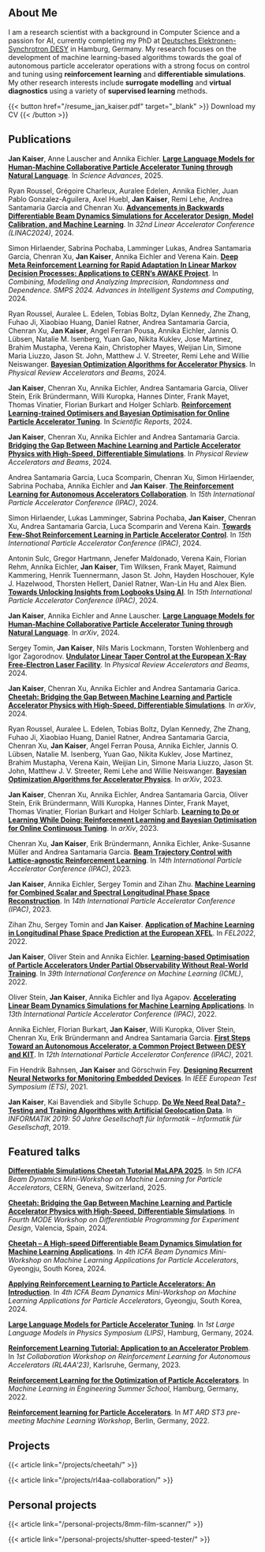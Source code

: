 <!-- Hello, world! 🦦 -->

<!-- {{< alert >}}
**Attention!** 🚧 This webpage is currently under construction. Please check back later. 🚧
{{< /alert >}} -->

## About Me

I am a research scientist with a background in Computer Science and a passion for AI, currently completing my PhD at [Deutsches Elektronen-Synchrotron DESY](https://www.desy.de/) in Hamburg, Germany. My research focuses on the development of machine learning-based algorithms towards the goal of autonomous particle accelerator operations with a strong focus on control and tuning using **reinforcement learning** and **differentiable simulations**. My other research interests include **surrogate modelling** and **virtual diagnostics** using a variety of **supervised learning** methods.

{{< button href="/resume_jan_kaiser.pdf" target="_blank" >}}
Download my CV
{{< /button >}}

## Publications

<!-- {{< publication authors="" title="" journal="" year="" url="" >}} -->

**Jan Kaiser**, Anne Lauscher and Annika Eichler. [**Large Language Models for Human-Machine Collaborative Particle Accelerator Tuning through Natural Language**](https://doi.org/10.1126/sciadv.adr4173). In _Science Advances_, 2025.

Ryan Roussel, Grégoire Charleux, Auralee Edelen, Annika Eichler, Juan Pablo Gonzalez-Aguilera, Axel Huebl, **Jan Kaiser**, Remi Lehe, Andrea Santamaria Garcia and Chenran Xu. [**Advancements in Backwards Differentiable Beam Dynamics Simulations for Accelerator Design, Model Calibration, and Machine Learning**](https://meow.elettra.eu/71/doi/jacow-linac2024-thpb068/index.html). In _32nd Linear Accelerator Conference (LINAC2024)_, 2024. <!-- https://doi.org/10.18429/JACoW-LINAC2024-THPB068 -->

Simon Hirlaender, Sabrina Pochaba, Lamminger Lukas, Andrea Santamaria Garcia, Chenran Xu, **Jan Kaiser**, Annika Eichler and Verena Kain. [**Deep Meta Reinforcement Learning for Rapid Adaptation In Linear Markov Decision Processes: Applications to CERN’s AWAKE Project**](https://doi.org/10.1007/978-3-031-65993-5_21). In _Combining, Modelling and Analyzing Imprecision, Randomness and Dependence. SMPS 2024. Advances in Intelligent Systems and Computing_, 2024.

Ryan Roussel, Auralee L. Edelen, Tobias Boltz, Dylan Kennedy, Zhe Zhang, Fuhao Ji, Xiaobiao Huang, Daniel Ratner, Andrea Santamaria Garcia, Chenran Xu, **Jan Kaiser**, Angel Ferran Pousa, Annika Eichler, Jannis O. Lübsen, Natalie M. Isenberg, Yuan Gao, Nikita Kuklev, Jose Martinez, Brahim Mustapha, Verena Kain, Christopher Mayes, Weijian Lin, Simone Maria Liuzzo, Jason St. John, Matthew J. V. Streeter, Remi Lehe and Willie Neiswanger. [**Bayesian Optimization Algorithms for Accelerator Physics**](https://doi.org/10.1103/PhysRevAccelBeams.27.084801). In _Physical Review Accelerators and Beams_, 2024.

**Jan Kaiser**, Chenran Xu, Annika Eichler, Andrea Santamaria Garcia, Oliver Stein, Erik Bründermann, Willi Kuropka, Hannes Dinter, Frank Mayet, Thomas Vinatier, Florian Burkart and Holger Schlarb. [**Reinforcement Learning-trained Optimisers and Bayesian Optimisation for Online Particle Accelerator Tuning**](https://doi.org/10.1038/s41598-024-66263-y). In _Scientific Reports_, 2024.

**Jan Kaiser**, Chenran Xu, Annika Eichler and Andrea Santamaria Garcia. [**Bridging the Gap Between Machine Learning and Particle Accelerator Physics with High-Speed, Differentiable Simulations**](https://doi.org/10.1103/PhysRevAccelBeams.27.054601). In _Physical Review Accelerators and Beams_, 2024.

Andrea Santamaria Garcia, Luca Scomparin, Chenran Xu, Simon Hirlaender, Sabrina Pochaba, Annika Eichler and **Jan Kaiser**. [**The Reinforcement Learning for Autonomous Accelerators Collaboration**](https://www.jacow.org/ipac2024/doi/jacow-ipac2024-tups62/index.html). In _15th International Particle Accelerator Conference (IPAC)_, 2024.

Simon Hirlaender, Lukas Lamminger, Sabrina Pochaba, **Jan Kaiser**, Chenran Xu, Andrea Santamaria Garcia, Luca Scomparin and Verena Kain. [**Towards Few-Shot Reinforcement Learning in Particle Accelerator Control**](https://www.jacow.org/ipac2024/doi/jacow-ipac2024-tups60/index.html). In _15th International Particle Accelerator Conference (IPAC)_, 2024.

Antonin Sulc, Gregor Hartmann, Jenefer Maldonado, Verena Kain, Florian Rehm, Annika Eichler, **Jan Kaiser**, Tim Wilksen, Frank Mayet, Raimund Kammering, Henrik Tuennermann, Jason St. John, Hayden Hoschouer, Kyle J. Hazelwood, Thorsten Hellert, Daniel Ratner, Wan-Lin Hu and Alex Bien. [**Towards Unlocking Insights from Logbooks Using AI**](https://www.jacow.org/ipac2024/doi/jacow-ipac2024-thpr37/index.html). In _15th International Particle Accelerator Conference (IPAC)_, 2024.

**Jan Kaiser**, Annika Eichler and Anne Lauscher. [**Large Language Models for Human-Machine Collaborative Particle Accelerator Tuning through Natural Language**](https://arxiv.org/abs/2405.08888). In _arXiv_, 2024.

Sergey Tomin, **Jan Kaiser**, Nils Maris Lockmann, Torsten Wohlenberg and Igor Zagorodnov. [**Undulator Linear Taper Control at the European X-Ray Free-Electron Laser Facility**](https://doi.org/10.1103/PhysRevAccelBeams.27.042801). In _Physical Review Accelerators and Beams_, 2024.

**Jan Kaiser**, Chenran Xu, Annika Eichler and Andrea Santamaria Garica. [**Cheetah: Bridging the Gap Between Machine Learning and Particle Accelerator Physics with High-Speed, Differentiable Simulations**](https://arxiv.org/abs/2401.05815). In _arXiv_, 2024.

Ryan Roussel, Auralee L. Edelen, Tobias Boltz, Dylan Kennedy, Zhe Zhang, Fuhao Ji, Xiaobiao Huang, Daniel Ratner, Andrea Santamaria Garcia, Chenran Xu, **Jan Kaiser**, Angel Ferran Pousa, Annika Eichler, Jannis O. Lübsen, Natalie M. Isenberg, Yuan Gao, Nikita Kuklev, Jose Martinez, Brahim Mustapha, Verena Kain, Weijian Lin, Simone Maria Liuzzo, Jason St. John, Matthew J. V. Streeter, Remi Lehe and Willie Neiswanger. [**Bayesian Optimization Algorithms for Accelerator Physics**](https://arxiv.org/abs/2312.05667). In _arXiv_, 2023.

**Jan Kaiser**, Chenran Xu, Annika Eichler, Andrea Santamaria Garcia, Oliver Stein, Erik Bründermann, Willi Kuropka, Hannes Dinter, Frank Mayet, Thomas Vinatier, Florian Burkart and Holger Schlarb. [**Learning to Do or Learning While Doing: Reinforcement Learning and Bayesian Optimisation for Online Continuous Tuning**](https://arxiv.org/abs/2306.03739). In _arXiv_, 2023.

Chenran Xu, **Jan Kaiser**, Erik Bründermann, Annika Eichler, Anke-Susanne Müller and Andrea Santamaria Garcia. [**Beam Trajectory Control with Lattice-agnostic Reinforcement Learning**](https://doi.org/10.18429/JACoW-IPAC2023-THPL029). In _14th International Particle Accelerator Conference (IPAC)_, 2023.

**Jan Kaiser**, Annika Eichler, Sergey Tomin and Zihan Zhu. [**Machine Learning for Combined Scalar and Spectral Longitudinal Phase Space Reconstruction**](https://doi.org/10.18429/JACoW-IPAC2023-THPL019). In _14th International Particle Accelerator Conference (IPAC)_, 2023.

Zihan Zhu, Sergey Tomin and **Jan Kaiser**. [**Application of Machine Learning in Longitudinal Phase Space Prediction at the European XFEL**](https://indico.jacow.org/event/44/contributions/545/editing/paper/1000/3006/WEP12.pdf). In _FEL2022_, 2022.

**Jan Kaiser**, Oliver Stein and Annika Eichler. [**Learning-based Optimisation of Particle Accelerators Under Partial Observability Without Real-World Training**](https://proceedings.mlr.press/v162/kaiser22a.html). In _39th International Conference on Machine Learning (ICML)_, 2022.

Oliver Stein, **Jan Kaiser**, Annika Eichler and Ilya Agapov. [**Accelerating Linear Beam Dynamics Simulations for Machine Learning Applications**](https://accelconf.web.cern.ch/ipac2022/doi/JACoW-IPAC2022-WEPOMS036.html). In _13th International Particle Accelerator Conference (IPAC)_, 2022.

Annika Eichler, Florian Burkart, **Jan Kaiser**, Willi Kuropka, Oliver Stein, Chenran Xu, Erik Bründermann and Andrea Santamaria Garcia. [**First Steps Toward an Autonomous Accelerator, a Common Project Between DESY and KIT**](https://accelconf.web.cern.ch/ipac2021/doi/JACoW-IPAC2021-TUPAB298.html). In _12th International Particle Accelerator Conference (IPAC)_, 2021.

Fin Hendrik Bahnsen, **Jan Kaiser** and Görschwin Fey. [**Designing Recurrent Neural Networks for Monitoring Embedded Devices**](https://ieeexplore.ieee.org/document/9465460). In _IEEE European Test Symposium (ETS)_, 2021.

**Jan Kaiser**, Kai Bavendiek and Sibylle Schupp. [**Do We Need Real Data? - Testing and Training Algorithms with Artificial Geolocation Data**](https://dl.gi.de/items/069179cb-974f-4148-b81b-e16f4612ac4c). In _INFORMATIK 2019: 50 Jahre Gesellschaft für Informatik – Informatik für Gesellschaft_, 2019.

## Featured talks

[**Differentiable Simulations Cheetah Tutorial MaLAPA 2025**](https://github.com/MALAPA-Collab/cheetah-tutorial-2025). In _5th ICFA Beam Dynamics Mini-Workshop on Machine Learning for Particle Accelerators_, CERN, Geneva, Switzerland, 2025.

[**Cheetah: Bridging the Gap Between Machine Learning and Particle Accelerator Physics with High-Speed, Differentiable Simulations**](https://indico.cern.ch/event/1380163/contributions/5988019/). In _Fourth MODE Workshop on Differentiable Programming for Experiment Design_, Valencia, Spain, 2024.

[**Cheetah – A High-speed Differentiable Beam Dynamics Simulation for Machine Learning Applications**](https://www.indico.kr/event/47/contributions/521/). In _4th ICFA Beam Dynamics Mini-Workshop on Machine Learning Applications for Particle Accelerators_, Gyeongju, South Korea, 2024.

[**Applying Reinforcement Learning to Particle Accelerators: An Introduction**](https://www.indico.kr/event/47/contributions/545/). In _4th ICFA Beam Dynamics Mini-Workshop on Machine Learning Applications for Particle Accelerators_, Gyeongju, South Korea, 2024.

[**Large Language Models for Particle Accelerator Tuning**](https://indico.desy.de/event/38849/contributions/162132/). In _1st Large Language Models in Physics Symposium (LIPS)_, Hamburg, Germany, 2024.

[**Reinforcement Learning Tutorial: Application to an Accelerator Problem**](https://indico.scc.kit.edu/event/3280/overview). In _1st Collaboration Workshop on Reinforcement Learning for Autonomous Accelerators (RL4AA'23)_, Karlsruhe, Germany, 2023.

[**Reinforcement Learning for the Optimization of Particle Accelerators**](https://www.mle-days.hamburg/2022_school/use-case-desy-ii.html). In _Machine Learning in Engineering Summer School_, Hamburg, Germany, 2022.

[**Reinforcement learning for Particle Accelerators**](https://indico.desy.de/event/35272/). In _MT ARD ST3 pre-meeting Machine Learning Workshop_, Berlin, Germany, 2022.

## Projects

{{< article link="/projects/cheetah/" >}} <br>

{{< article link="/projects/rl4aa-collaboration/" >}} <br>

## Personal projects

{{< article link="/personal-projects/8mm-film-scanner/" >}} <br>

{{< article link="/personal-projects/shutter-speed-tester/" >}} <br>

<!-- {{< article link="/test/" >}} <br> -->

<!-- Location finder? -->

<!-- ## Photography

{{< gallery >}}
<img src="gallery/01.jpg" class="grid-w33" />
<img src="gallery/02.jpg" class="grid-w33" />
<img src="gallery/03.jpg" class="grid-w33" />
<img src="gallery/04.jpg" class="grid-w33" />
<img src="gallery/05.jpg" class="grid-w33" />
<img src="gallery/06.jpg" class="grid-w33" />
<img src="gallery/07.jpg" class="grid-w33" />
{{< /gallery >}} -->
